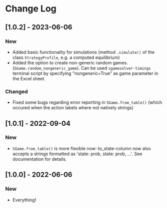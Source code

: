 # Change Log

## [1.0.2] - 2023-06-06

### New
- Added basic functionality for simulations (method `.simulate()` 
  of the class `StrategyProfile`, e.g. a computed equilibrium) 
- Added the option to create non-generic random games. (`SGame.random_nongeneric_game`).
  Can be used `sgamesolver-timings` terminal script by specifying "nongeneric=True" as 
  game parameter in the Excel sheet. 

### Changed
- Fixed some bugs regarding error reporting in `SGame.from_table()`
  (which occured when the action labels where not natively strings)

## [1.0.1] - 2022-09-04

### New
- `SGame.from_table()` is more flexible now: to_state-column now also accepts a strings 
  formatted as 'state: prob, state: prob, ...'. See documentation for details.

## [1.0.0] - 2022-06-06

### New
- Everything!
